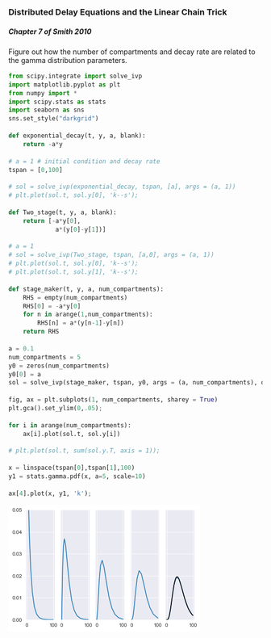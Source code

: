 ### Distributed Delay Equations and the Linear Chain Trick
##### Chapter 7 of Smith 2010

Figure out how the number of compartments and decay rate are related to the gamma distribution parameters.


```python
from scipy.integrate import solve_ivp
import matplotlib.pyplot as plt
from numpy import *
import scipy.stats as stats 
import seaborn as sns
sns.set_style("darkgrid")

def exponential_decay(t, y, a, blank):
    return -a*y

# a = 1 # initial condition and decay rate
tspan = [0,100]

# sol = solve_ivp(exponential_decay, tspan, [a], args = (a, 1)) 
# plt.plot(sol.t, sol.y[0], 'k--s');

def Two_stage(t, y, a, blank):
    return [-a*y[0],
             a*(y[0]-y[1])]

# a = 1
# sol = solve_ivp(Two_stage, tspan, [a,0], args = (a, 1)) 
# plt.plot(sol.t, sol.y[0], 'k--s');
# plt.plot(sol.t, sol.y[1], 'k--s');

def stage_maker(t, y, a, num_compartments):
    RHS = empty(num_compartments)
    RHS[0] = -a*y[0]
    for n in arange(1,num_compartments):
        RHS[n] = a*(y[n-1]-y[n])
    return RHS

a = 0.1
num_compartments = 5
y0 = zeros(num_compartments)
y0[0] = a
sol = solve_ivp(stage_maker, tspan, y0, args = (a, num_compartments), dense_output=True) 

fig, ax = plt.subplots(1, num_compartments, sharey = True)
plt.gca().set_ylim(0,.05);

for i in arange(num_compartments):
    ax[i].plot(sol.t, sol.y[i])

# plt.plot(sol.t, sum(sol.y.T, axis = 1));

x = linspace(tspan[0],tspan[1],100)
y1 = stats.gamma.pdf(x, a=5, scale=10)

ax[4].plot(x, y1, 'k');
```


    
![png](output_1_0.png)
    



```python

```
